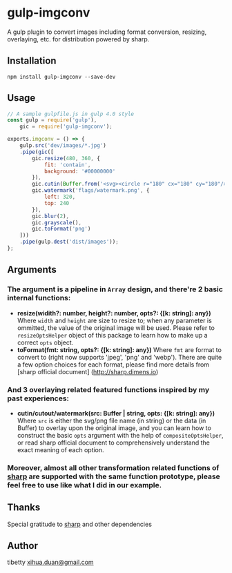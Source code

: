 gulp-imgconv
==========

A gulp plugin to convert images including format conversion, resizing, overlaying, etc. for distribution powered by sharp.

Installation
---

```
npm install gulp-imgconv --save-dev
```

Usage
---
```javascript
// A sample gulpfile.js in gulp 4.0 style
const gulp = require('gulp'), 
    gic = require('gulp-imgconv');

exports.imgconv = () => {
    gulp.src('dev/images/*.jpg')
    .pipe(gic([
        gic.resize(480, 360, {
            fit: 'contain',
            background: '#00000000'    
        }),
        gic.cutin(Buffer.from('<svg><circle r="180" cx="180" cy="180"/></svg>')),
        gic.watermark('flags/watermark.png', {
            left: 320,
            top: 240
        }),
        gic.blur(2),
        gic.grayscale(),
        gic.toFormat('png')
    ]))
    .pipe(gulp.dest('dist/images')); 
};
```
Arguments
---
### The argument is a pipeline in `Array` design, and there're 2 basic internal functions:
- **resize(widith?: number, height?: number, opts?: {[k: string]: any})**
    Where `width` and `height` are size to resize to; when any parameter is ommitted, the value of the original image will be used. Please refer to `resizeOptsHelper` object of this package to learn how to make up a correct `opts` object.
- **toFormat(fmt: string, opts?: {[k: string]: any})**
    Where `fmt` are format to convert to (right now supports 'jpeg', 'png' and 'webp'). There are quite a few option choices for each format, please find more details from [sharp official document] (http://sharp.dimens.io)
    
### And 3 overlaying related featured functions inspired by my past experiences:
- **cutin/cutout/watermark(src: Buffer | string, opts: {[k: string]: any})**
    Where `src` is either the svg/png file name (in string) or the data (in Buffer) to overlay upon the original image, and you can learn how to construct the basic `opts` argument with the help of `compositeOptsHelper`, or read sharp official document to comprehensively understand the exact meaning of each option.
    
### Moreover, almost all other transformation related functions of [sharp](http://sharp.dimens.io) are supported with the same function prototype, please feel free to use like what I did in our example.

Thanks
---
Special gratitude to [sharp](https://www.npmjs.com/package/sharp) and other dependencies 

Author
---
tibetty <xihua.duan@gmail.com>
